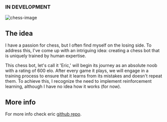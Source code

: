 ### IN DEVELOPMENT

![chess-image](/images/chess.webp)

## The idea

I have a passion for chess, but I often find myself on the losing side. To address this, I've come up with an intriguing idea: creating a chess bot that is uniquely trained by human expertise.

This chess bot, let's call it 'Eric,' will begin its journey as an absolute noob with a rating of 600 elo. After every game it plays, we will engage in a training process to ensure that it learns from its mistakes and doesn't repeat them. To achieve this, I recognize the need to implement reinforcement learning, although I have no idea how it works (for now).

## More info

For more info check eric [github repo](https://github.com/Shinji13/Eric-human-trained-chess-bot).
